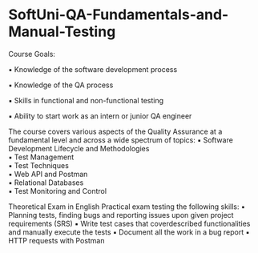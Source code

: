 # SoftUni-QA-Fundamentals-and-Manual-Testing 

Course Goals: 

▪ Knowledge of the software development process

▪ Knowledge of the QA process 

▪ Skills in functional and non-functional testing

▪ Ability to start work as an intern or junior QA engineer

 
The course covers various aspects of the Quality  Assurance at a fundamental level and across a wide  spectrum of topics: 
▪ Software Development Lifecycle and Methodologies  
▪ Test Management  
▪ Test Techniques  
▪ Web API and Postman  
▪ Relational Databases  
▪ Test Monitoring and Control


 Theoretical Exam in English
 Practical exam testing the following skills: 
 ▪ Planning tests, finding bugs and reporting issues upon given project requirements (SRS)
 ▪ Write test cases that coverdescribed functionalities and manually execute the tests
 ▪ Document all the work in a bug report
 ▪ HTTP requests with Postman


 
